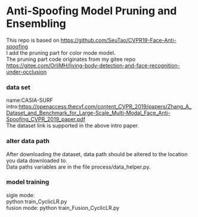 # Anti-Spoofing Model Pruning and Ensembling
This repo is based on https://github.com/SeuTao/CVPR19-Face-Anti-spoofing  
I add the pruning part for color mode model.  
The pruning part code originates from my gitee repo https://gitee.com/OrliMH/living-body-detection-and-face-recognition-under-occlusion    


### data set  
name:CASIA-SURF    
intro:https://openaccess.thecvf.com/content_CVPR_2019/papers/Zhang_A_Dataset_and_Benchmark_for_Large-Scale_Multi-Modal_Face_Anti-Spoofing_CVPR_2019_paper.pdf  
The dataset link is supported in the above intro paper.

### alter data path  
After downloading the dataset, data path should be altered to the location you data downloaded to.  
Data paths variables are in the file process/data_helper.py.

### model training  
sigle mode:  
python train_CyclicLR.py  
fusion mode:
python train_Fusion_CyclicLR.py  





